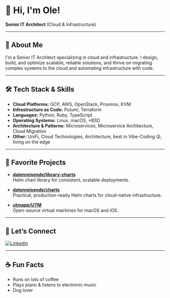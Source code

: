# 👋 Hi, I'm Ole!

**Senior IT Architect** (Cloud & Infrastructure)

---

## 🚀 About Me
I'm a Senior IT Architect specializing in cloud and infrastructure. I design, build, and optimize scalable, reliable solutions, and thrive on migrating complex systems to the cloud and automating infrastructure with code.

---

## 🛠️ Tech Stack & Skills

- **Cloud Platforms:** GCP, AWS, OpenStack, Proxmox, KVM
- **Infrastructure as Code:** Pulumi, Terraform
- **Languages:** Python, Ruby, TypeScript
- **Operating Systems:** Linux, macOS, *BSD
- **Architecture & Patterns:** Microservices, Microservice Architecture, Cloud Migration
- **Other:** UniFi, Cloud Technologies, Architecture, best in Vibe-Coding 😜, living on the edge

---

## 🌟 Favorite Projects

- **[datenreisende/library-charts](https://github.com/datenreisende/library-charts)**  
  Helm chart library for consistent, scalable deployments.

- **[datenreisende/charts](https://github.com/datenreisende/charts)**  
  Practical, production-ready Helm charts for cloud-native infrastructure.

- **[utmapp/UTM](https://github.com/utmapp/UTM)**  
  Open-source virtual machines for macOS and iOS.

---

## 💬 Let’s Connect

[![LinkedIn](https://img.shields.io/badge/LinkedIn-blue?logo=linkedin&logoColor=white)](https://www.linkedin.com/in/okleinschmidt/)

---

## ☕ Fun Facts

- Runs on lots of coffee
- Plays piano & listens to electronic music
- Dog lover
